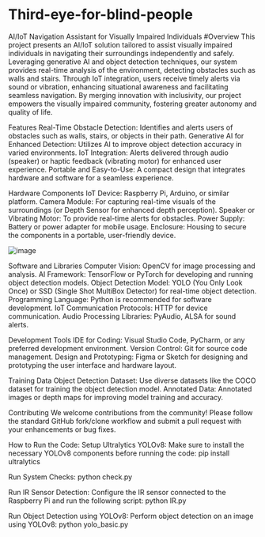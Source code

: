 # Third-eye-for-blind-people
AI/IoT Navigation Assistant for Visually Impaired Individuals
#Overview
This project presents an AI/IoT solution tailored to assist visually impaired individuals in navigating their surroundings independently and safely. Leveraging generative AI and object detection techniques, our system provides real-time analysis of the environment, detecting obstacles such as walls and stairs. Through IoT integration, users receive timely alerts via sound or vibration, enhancing situational awareness and facilitating seamless navigation. By merging innovation with inclusivity, our project empowers the visually impaired community, fostering greater autonomy and quality of life.

Features
Real-Time Obstacle Detection: Identifies and alerts users of obstacles such as walls, stairs, or objects in their path.
Generative AI for Enhanced Detection: Utilizes AI to improve object detection accuracy in varied environments.
IoT Integration: Alerts delivered through audio (speaker) or haptic feedback (vibrating motor) for enhanced user experience.
Portable and Easy-to-Use: A compact design that integrates hardware and software for a seamless experience.

Hardware Components
IoT Device: Raspberry Pi, Arduino, or similar platform.
Camera Module: For capturing real-time visuals of the surroundings (or Depth Sensor for enhanced depth perception).
Speaker or Vibrating Motor: To provide real-time alerts for obstacles.
Power Supply: Battery or power adapter for mobile usage.
Enclosure: Housing to secure the components in a portable, user-friendly device.

![image](https://github.com/user-attachments/assets/6c81bc35-56e0-4ead-a667-2820047db648)


Software and Libraries
Computer Vision: OpenCV for image processing and analysis.
AI Framework: TensorFlow or PyTorch for developing and running object detection models.
Object Detection Model: YOLO (You Only Look Once) or SSD (Single Shot MultiBox Detector) for real-time object detection.
Programming Language: Python is recommended for software development.
IoT Communication Protocols: HTTP for device communication.
Audio Processing Libraries: PyAudio, ALSA for sound alerts.

Development Tools
IDE for Coding: Visual Studio Code, PyCharm, or any preferred development environment.
Version Control: Git for source code management.
Design and Prototyping: Figma or Sketch for designing and prototyping the user interface and hardware layout.

Training Data
Object Detection Dataset: Use diverse datasets like the COCO dataset for training the object detection model.
Annotated Data: Annotated images or depth maps for improving model training and accuracy.

Contributing
We welcome contributions from the community! Please follow the standard GitHub fork/clone workflow and submit a pull request with your enhancements or bug fixes.

How to Run the Code:
Setup Ultralytics YOLOv8: Make sure to install the necessary YOLOv8 components before running the code:
pip install ultralytics

Run System Checks:
python check.py

Run IR Sensor Detection: Configure the IR sensor connected to the Raspberry Pi and run the following script:
python IR.py

Run Object Detection using YOLOv8: Perform object detection on an image using YOLOv8:
python yolo_basic.py
